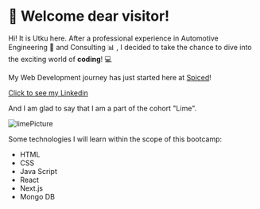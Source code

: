 # :rocket: Welcome dear visitor!

Hi! It is Utku here. After a professional experience in Automotive Engineering :blue_car: and Consulting :bar_chart: , I decided to take the chance to dive into the exciting world of **coding**! :computer:

My Web Development journey has just started here at [Spiced](https://www.spiced-academy.com/en)!

[Click to see my Linkedin](https://www.linkedin.com/in/utkugunal/)

And I am glad to say that I am a part of the cohort "Lime".

![limePicture](https://www.westfaliafruit.com/wp-content/uploads/2019/01/limes-300x300.jpg)

Some technologies I will learn within the scope of this bootcamp:
- HTML 
- CSS
- Java Script
- React
- Next.js
- Mongo DB

<!--
**utkugunal/utkugunal** is a ✨ _special_ ✨ repository because its `README.md` (this file) appears on your GitHub profile.

Here are some ideas to get you started:

- 🔭 I’m currently working on ...
- 🌱 I’m currently learning ...
- 👯 I’m looking to collaborate on ...
- 🤔 I’m looking for help with ...
- 💬 Ask me about ...
- 📫 How to reach me: ...
- 😄 Pronouns: ...
- ⚡ Fun fact: ...
-->
